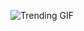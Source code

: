 
<!-- GIF_SECTION -->
![Trending GIF](https://media2.giphy.com/media/v1.Y2lkPThiYjIxNzcyNXJydzl2ZDF4cDVtMzN3MjY1ajkxb3h0NHVsbGYydWtrd2hhdm5ubyZlcD12MV9naWZzX3NlYXJjaCZjdD1n/3ohs814r2VtQYQWxkQ/giphy.gif)
<!-- END_GIF_SECTION -->
